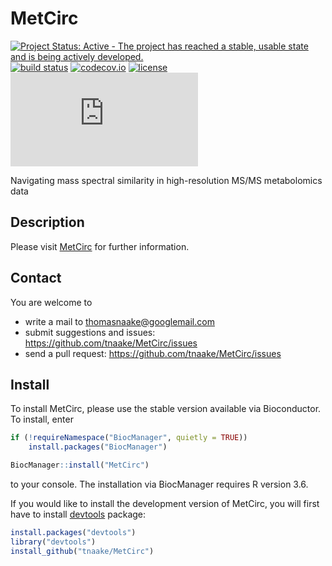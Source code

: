 # MetCirc

[![Project Status: Active - The project has reached a stable, usable state and is being actively developed.](http://www.repostatus.org/badges/latest/active.svg)](http://www.repostatus.org/#active)
[![build status](https://travis-ci.org/tnaake/MetCirc.svg?branch=master)](https://travis-ci.org/tnaake/MetCirc)
[![codecov.io](http://codecov.io/github/sgibb/MALDIquant/coverage.svg?branch=master)](http://codecov.io/github/sgibb/MALDIquant?branch=master)
[![license](http://img.shields.io/badge/license-GPL%20%28%3E=%203%29-brightgreen.svg?style=flat)](http://www.gnu.org/licenses/gpl-3.0.html)
[![BioC checks](http://bioconductor.org/checkResults/devel/bioc-LATEST/MetCirc/malbec1-checksrc.html)](http://bioconductor.org/checkResults/devel/bioc-LATEST/MetCirc/malbec1-checksrc.html)

Navigating mass spectral similarity in high-resolution MS/MS metabolomics data

## Description
Please visit [MetCirc](https://bioconductor.org/packages/MetCirc) for further information. 

## Contact 

You are welcome to 

 * write a mail to <thomasnaake@googlemail.com> 
 * submit suggestions and issues: <https://github.com/tnaake/MetCirc/issues>
 * send a pull request: <https://github.com/tnaake/MetCirc/issues> 

## Install
To install MetCirc, please use the stable version available via Bioconductor. 
To install, enter 

```r 
if (!requireNamespace("BiocManager", quietly = TRUE))
    install.packages("BiocManager")

BiocManager::install("MetCirc")
``` 

to your console. The installation via BiocManager requires R version 3.6. 


If you would like to install the development version of MetCirc, you will first
have to install [devtools](http://cran.r-project.org/web/packages/devtools/index.html) package: 

```r
install.packages("devtools")
library("devtools")
install_github("tnaake/MetCirc")
```


